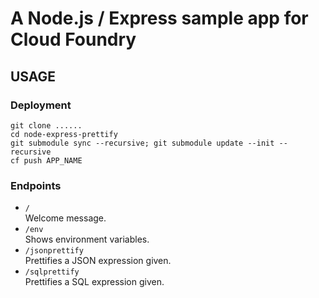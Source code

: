 A Node.js / Express sample app for Cloud Foundry
================================================

USAGE
-----

### Deployment

```
git clone ......
cd node-express-prettify
git submodule sync --recursive; git submodule update --init --recursive
cf push APP_NAME
```

### Endpoints

- `/`  
Welcome message.
- `/env`  
Shows environment variables.
- `/jsonprettify`  
Prettifies a JSON expression given.
- `/sqlprettify`  
Prettifies a SQL expression given.
